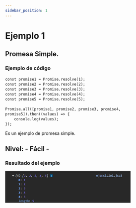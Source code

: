 ```yaml
---
sidebar_position: 1
---
```


# Ejemplo 1

## Promesa Simple.

### Ejemplo de código

```
const promise1 = Promise.resolve(1);
const promise2 = Promise.resolve(2);
const promise3 = Promise.resolve(3);
const promise4 = Promise.resolve(4);
const promise5 = Promise.resolve(5);

Promise.all([promise1, promise2, promise3, promise4, promise5]).then((values) => {
    console.log(values);
});
```

Es un ejemplo de promesa simple.

## Nivel: - Fácil -

### Resultado del ejemplo
![Texto alternativo](img/ej1.png)
